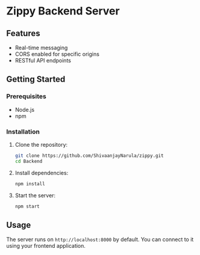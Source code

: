 # Zippy Backend Server

## Features

- Real-time messaging
- CORS enabled for specific origins
- RESTful API endpoints

## Getting Started

### Prerequisites

- Node.js
- npm

### Installation

1. Clone the repository:
   ```bash
   git clone https://github.com/ShivaanjayNarula/zippy.git
   cd Backend
   ```

2. Install dependencies:
   ```bash
   npm install
   ```

3. Start the server:
   ```bash
   npm start
   ```

## Usage

The server runs on `http://localhost:8000` by default. You can connect to it using your frontend application.